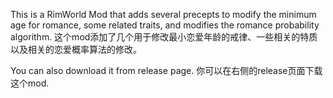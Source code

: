 This is a RimWorld Mod that adds several precepts to modify the minimum age for romance, some related traits, and modifies the romance probability algorithm.
这个mod添加了几个用于修改最小恋爱年龄的戒律、一些相关的特质以及相关的恋爱概率算法的修改。

You can also download it from release page.
你可以在右侧的release页面下载这个mod.
